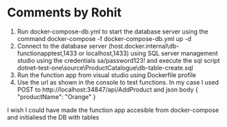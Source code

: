 # Comments by Rohit

1. Run docker-compose-db.yml to start the database server using the command docker-compose -f docker-compose-db.yml up -d
2. Connect to the database server (host.docker.internal\db-functionapptest,1433 or localhost,1433) using SQL server management studio using the credentials sa/password123! and execute the sql script dotnet-test-one\source\ProductCatalogue\db-table-create.sql
3. Run the function app from visual studio using Dockerfile profile 
4. Use the url as shown in the console to test functions. In my case I used POST to http://localhost:34847/api/AddProduct  and json body {   "productName": "Orange"    }

I wish I could have made the function app accesible from docker-compose and initialiesd the DB with tables


